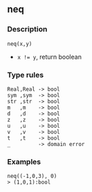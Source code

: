 ## neq

### Description

`neq(x,y)`

- `x != y`, return boolean

### Type rules

```no-highlight
Real,Real -> bool
sym ,sym  -> bool
str ,str  -> bool
m   ,m    -> bool
d   ,d    -> bool
z   ,z    -> bool
u   ,u    -> bool
v   ,v    -> bool
t   ,t    -> bool
_         -> domain error
```

### Examples

```no-highlight
neq((-1,0,3), 0)
> (1,0,1):bool
```

